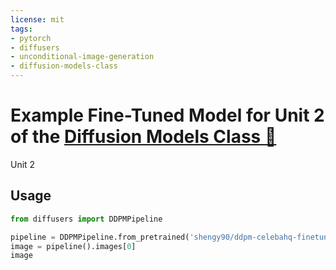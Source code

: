 ```yaml
---
license: mit
tags:
- pytorch
- diffusers
- unconditional-image-generation
- diffusion-models-class
---
```


# Example Fine-Tuned Model for Unit 2 of the [Diffusion Models Class 🧨](https://github.com/huggingface/diffusion-models-class)

Unit 2

## Usage

```python
from diffusers import DDPMPipeline

pipeline = DDPMPipeline.from_pretrained('shengy90/ddpm-celebahq-finetuned-butterflies-2epochs')
image = pipeline().images[0]
image
```
